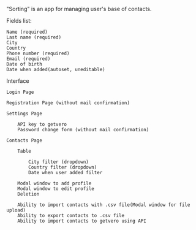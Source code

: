 "Sorting" is an app for managing user's base of contacts.


Fields list:

    Name (required)
    Last name (required)
    City
    Country
    Phone number (required)
    Email (required)
    Date of birth
    Date when added(autoset, uneditable)

Interface

    Login Page

    Registration Page (without mail confirmation)

    Settings Page

        API key to getvero
        Password change form (without mail confirmation)

    Contacts Page

        Table

            City filter (dropdown)
            Country filter (dropdown)
            Date when user added filter 

        Modal window to add profile
        Modal window to edit profile
        Deletion

        Ability to import contacts with .csv file(Modal window for file upload)
        Ability to export contacts to .csv file
        Ability to import contacts to getvero using API 
